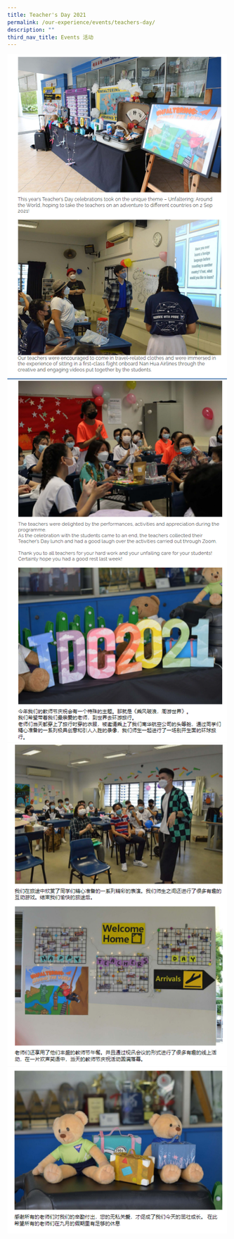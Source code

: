 ```yaml
---
title: Teacher's Day 2021
permalink: /our-experience/events/teachers-day/
description: ""
third_nav_title: Events 活动
---
```

<img src="/images/teachersday1.png" style="width:500px">
<br>
<img src="/images/teachersday2.png" style="width:500px">
<br>
<img src="/images/teachersday3.png" style="width:500px">
<br>
<img src="/images/teachersday4.png" style="width:500px">
<br>